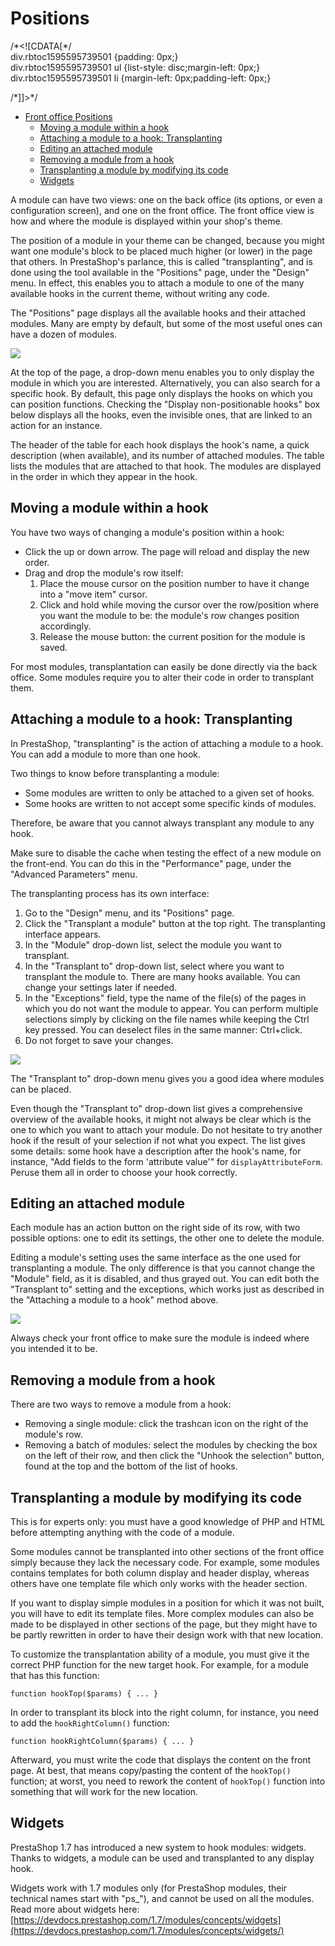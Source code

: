 # Positions

/\*&lt;!\[CDATA\[\*/  
div.rbtoc1595595739501 {padding: 0px;}  
div.rbtoc1595595739501 ul {list-style: disc;margin-left: 0px;}  
div.rbtoc1595595739501 li {margin-left: 0px;padding-left: 0px;}  
  
/\*\]\]&gt;\*/

* [Front office Positions](positions.md#Positions-FrontofficePositions)
  * [Moving a module within a hook](positions.md#Positions-Movingamodulewithinahook)
  * [Attaching a module to a hook: Transplanting](positions.md#Positions-Attachingamoduletoahook:Transplanting)
  * [Editing an attached module](positions.md#Positions-Editinganattachedmodule)
  * [Removing a module from a hook](positions.md#Positions-Removingamodulefromahook)
  * [Transplanting a module by modifying its code](positions.md#Positions-Transplantingamodulebymodifyingitscode)
  * [Widgets](positions.md#Positions-Widgets)

A module can have two views: one on the back office \(its options, or even a configuration screen\), and one on the front office. The front office view is how and where the module is displayed within your shop's theme.

The position of a module in your theme can be changed, because you might want one module's block to be placed much higher \(or lower\) in the page that others. In PrestaShop's parlance, this is called "transplanting", and is done using the tool available in the "Positions" page, under the "Design" menu. In effect, this enables you to attach a module to one of the many available hooks in the current theme, without writing any code.

The "Positions" page displays all the available hooks and their attached modules. Many are empty by default, but some of the most useful ones can have a dozen of modules.

![](../../../.gitbook/assets/64225503%20%283%29.png)

At the top of the page, a drop-down menu enables you to only display the module in which you are interested. Alternatively, you can also search for a specific hook. By default, this page only displays the hooks on which you can position functions. Checking the "Display non-positionable hooks" box below displays all the hooks, even the invisible ones, that are linked to an action for an instance.

The header of the table for each hook displays the hook's name, a quick description \(when available\), and its number of attached modules. The table lists the modules that are attached to that hook. The modules are displayed in the order in which they appear in the hook.

## Moving a module within a hook <a id="Positions-Movingamodulewithinahook"></a>

You have two ways of changing a module's position within a hook:

* Click the up or down arrow. The page will reload and display the new order.
* Drag and drop the module's row itself:
  1. Place the mouse cursor on the position number to have it change into a "move item" cursor.
  2. Click and hold while moving the cursor over the row/position where you want the module to be: the module's row changes position accordingly.
  3. Release the mouse button: the current position for the module is saved.

For most modules, transplantation can easily be done directly via the back office. Some modules require you to alter their code in order to transplant them.

## Attaching a module to a hook: Transplanting <a id="Positions-Attachingamoduletoahook:Transplanting"></a>

In PrestaShop, "transplanting" is the action of attaching a module to a hook. You can add a module to more than one hook.

Two things to know before transplanting a module:

* Some modules are written to only be attached to a given set of hooks.
* Some hooks are written to not accept some specific kinds of modules.

Therefore, be aware that you cannot always transplant any module to any hook.

Make sure to disable the cache when testing the effect of a new module on the front-end. You can do this in the "Performance" page, under the "Advanced Parameters" menu.

The transplanting process has its own interface:

1. Go to the "Design" menu, and its "Positions" page.
2. Click the "Transplant a module" button at the top right. The transplanting interface appears.
3. In the "Module" drop-down list, select the module you want to transplant.
4. In the "Transplant to" drop-down list, select where you want to transplant the module to. There are many hooks available. You can change your settings later if needed.
5. In the "Exceptions" field, type the name of the file\(s\) of the pages in which you do not want the module to appear. You can perform multiple selections simply by clicking on the file names while keeping the Ctrl key pressed. You can deselect files in the same manner: Ctrl+click.
6. Do not forget to save your changes.  

![](../../../.gitbook/assets/51839907%20%281%29.png)

The "Transplant to" drop-down menu gives you a good idea where modules can be placed.

Even though the "Transplant to" drop-down list gives a comprehensive overview of the available hooks, it might not always be clear which is the one to which you want to attach your module. Do not hesitate to try another hook if the result of your selection if not what you expect. The list gives some details: some hook have a description after the hook's name, for instance, "Add fields to the form 'attribute value'" for `displayAttributeForm`. Peruse them all in order to choose your hook correctly.

## Editing an attached module <a id="Positions-Editinganattachedmodule"></a>

Each module has an action button on the right side of its row, with two possible options: one to edit its settings, the other one to delete the module.

Editing a module's setting uses the same interface as the one used for transplanting a module. The only difference is that you cannot change the "Module" field, as it is disabled, and thus grayed out. You can edit both the "Transplant to" setting and the exceptions, which works just as described in the "Attaching a module to a hook" method above.

![](../../../.gitbook/assets/64225504%20%283%29.png)

Always check your front office to make sure the module is indeed where you intended it to be.

## Removing a module from a hook <a id="Positions-Removingamodulefromahook"></a>

There are two ways to remove a module from a hook:

* Removing a single module: click the trashcan icon on the right of the module's row.
* Removing a batch of modules: select the modules by checking the box on the left of their row, and then click the "Unhook the selection" button, found at the top and the bottom of the list of hooks.

## Transplanting a module by modifying its code <a id="Positions-Transplantingamodulebymodifyingitscode"></a>

This is for experts only: you must have a good knowledge of PHP and HTML before attempting anything with the code of a module.

Some modules cannot be transplanted into other sections of the front office simply because they lack the necessary code. For example, some modules contains templates for both column display and header display, whereas others have one template file which only works with the header section. 

If you want to display simple modules in a position for which it was not built, you will have to edit its template files. More complex modules can also be made to be displayed in other sections of the page, but they might have to be partly rewritten in order to have their design work with that new location.

To customize the transplantation ability of a module, you must give it the correct PHP function for the new target hook. For example, for a module that has this function:

```text
function hookTop($params) { ... } 
```

In order to transplant its block into the right column, for instance, you need to add the `hookRightColumn()` function:

```text
function hookRightColumn($params) { ... } 
```

Afterward, you must write the code that displays the content on the front page. At best, that means copy/pasting the content of the `hookTop()` function; at worst, you need to rework the content of `hookTop()` function into something that will work for the new location.

## Widgets <a id="Positions-Widgets"></a>

PrestaShop 1.7 has introduced a new system to hook modules: widgets. Thanks to widgets, a module can be used and transplanted to any display hook.

Widgets work with 1.7 modules only \(for PrestaShop modules, their technical names start with "ps\_"\), and cannot be used on all the modules. Read more about widgets here: [https://devdocs.prestashop.com/1.7/modules/concepts/widgets](https://devdocs.prestashop.com/1.7/modules/concepts/widgets/)


